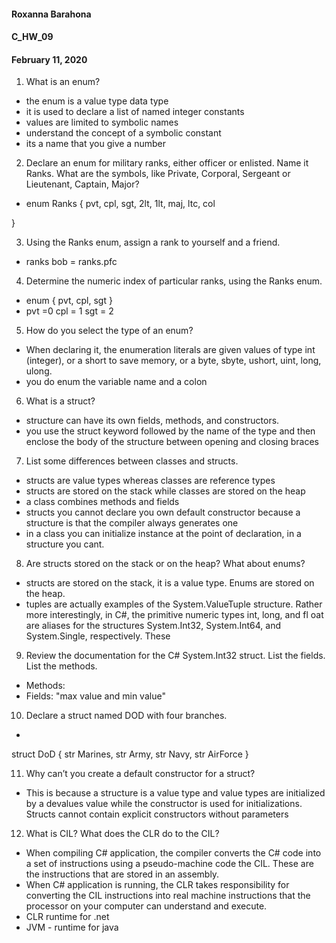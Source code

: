 #### Roxanna Barahona
#### C_HW_09
#### February 11, 2020

1. What is an enum?
- the enum is a value type data type
- it is used to declare a list of named integer constants
- values are limited to symbolic names
- understand the concept of a symbolic constant
- its a name that you give a number

2. Declare an enum for military ranks, either officer or enlisted. Name it Ranks. What are the symbols,
like Private, Corporal, Sergeant or Lieutenant, Captain, Major?
- enum Ranks
{
  pvt, cpl, sgt, 2lt, 1lt, maj, ltc, col

}

3. Using the Ranks enum, assign a rank to yourself and a friend.
- ranks bob = ranks.pfc

4. Determine the numeric index of particular ranks, using the Ranks enum.
- enum
{
pvt, cpl, sgt
}
- pvt =0 cpl = 1 sgt = 2

5. How do you select the type of an enum?
- When declaring it, the enumeration literals are given values of type int (integer), or a short to save memory, or a byte, sbyte, ushort, uint, long, ulong.
- you do enum the variable name and a colon

6. What is a struct?
- structure can have its own fields, methods, and constructors.
- you use the struct keyword followed by the name of the type and
then enclose the body of the structure between opening and closing braces

7. List some differences between classes and structs.
- structs are value types whereas classes are reference types
- structs are stored on the stack while classes are stored on the heap
- a class combines methods and fields
- structs you cannot declare you own default constructor because a structure is that the compiler always generates one
- in a class you can initialize instance at the point of declaration, in a structure you cant.

8. Are structs stored on the stack or on the heap? What about enums?
- structs are stored on the stack, it is a value type. Enums are stored on the heap.
- tuples are actually examples of the System.ValueTuple structure. Rather more interestingly, in C#, the primitive numeric types int, long, and fl oat are aliases for the structures System.Int32, System.Int64, and System.Single, respectively. These

9. Review the documentation for the C# System.Int32 struct. List the fields. List the methods.
 - Methods:
 - Fields: "max value and min value"

10. Declare a struct named DOD with four branches.
-
struct DoD
{
  str Marines,
  str Army,
  str Navy,
  str AirForce
}

11. Why can’t you create a default constructor for a struct?
- This is because a structure is a value type and value types are initialized by a devalues value while the constructor is used for initializations. Structs cannot contain explicit constructors without parameters

12. What is CIL? What does the CLR do to the CIL?
- When compiling C# application, the compiler converts the C# code into a set of instructions using a pseudo-machine code the CIL. These are the instructions that are stored in an assembly.
-  When C# application is running, the CLR takes responsibility for converting the CIL instructions into real machine instructions that the processor on your computer can understand and execute.
- CLR runtime for .net
- JVM - runtime for java
